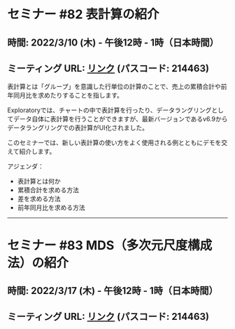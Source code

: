 # セミナー #82 表計算の紹介

## 時間: 2022/3/10 (木) - 午後12時 - 1時（日本時間）

## ミーティング URL: [リンク](https://us02web.zoom.us/j/331585134?pwd=VGVyeXBRWjFMT2hESFdhSU45Z2d0dz09) (パスコード: 214463)

表計算とは「グループ」を意識した行単位の計算のことで、売上の累積合計や前年同月比を求めたりすることを指します。

Exploratoryでは、チャートの中で表計算を行ったり、データラングリングとしてデータ自体に表計算を行うことができますが、最新バージョンであるv6.9からデータラングリングでの表計算がUI化されました。

このセミナーでは、新しい表計算の使い方をよく使用される例とともにデモを交えて紹介します。

アジェンダ：

* 表計算とは何か
* 累積合計を求める方法
* 差を求める方法
* 前年同月比を求める方法

----

# セミナー #83 MDS（多次元尺度構成法）の紹介

## 時間: 2022/3/17 (木) - 午後12時 - 1時（日本時間）

## ミーティング URL: [リンク](https://us02web.zoom.us/j/331585134?pwd=VGVyeXBRWjFMT2hESFdhSU45Z2d0dz09) (パスコード: 214463)
